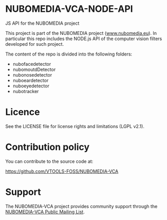 # NUBOMEDIA-VCA-NODE-API

JS API for the NUBOMEDIA project

This project is part of the NUBOMEDIA project (www.nubomedia.eu).
In particular this repo includes the NODE.js API of the computer vision filters developed for such project.

The content of the repo is divided into the following folders:

  - nubofacedetector
  - nubomoutdDetector
  - nubonosedetector
  - nuboeardetector
  - nuboeyedetector
  - nubotracker

# Licence

See the LICENSE file for license rights and limitations (LGPL v2.1).

# Contribution policy

You can contribute to the source code at:

https://github.com/VTOOLS-FOSS/NUBOMEDIA-VCA

# Support
The NUBOMEDIA-VCA project provides community support through the [NUBOMEDIA-VCA Public Mailing List].

[NUBOMEDIA-VCA Public Mailing List]: https://groups.google.com/d/forum/nubomedia-vca


